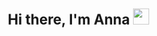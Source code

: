 <h1 align="center">Hi there, I'm Anna </a> 
<img src="https://github.com/blackcater/blackcater/raw/main/images/Hi.gif" height="32"/></h1>
